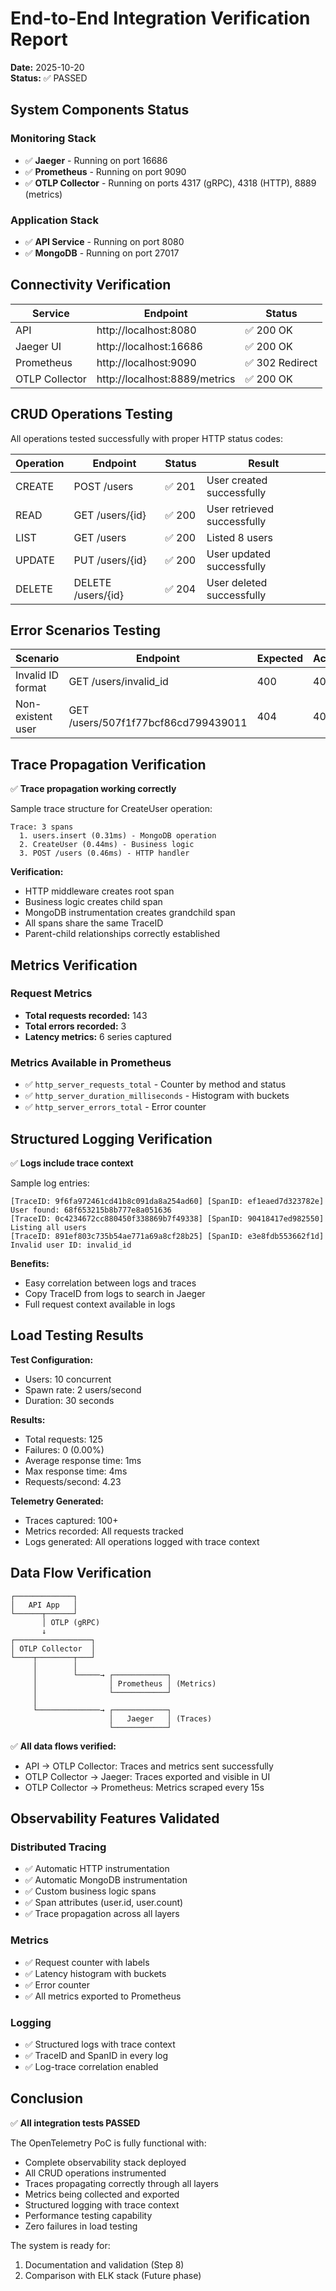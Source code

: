 # End-to-End Integration Verification Report

**Date:** 2025-10-20  
**Status:** ✅ PASSED

## System Components Status

### Monitoring Stack
- ✅ **Jaeger** - Running on port 16686
- ✅ **Prometheus** - Running on port 9090
- ✅ **OTLP Collector** - Running on ports 4317 (gRPC), 4318 (HTTP), 8889 (metrics)

### Application Stack
- ✅ **API Service** - Running on port 8080
- ✅ **MongoDB** - Running on port 27017

## Connectivity Verification

| Service | Endpoint | Status |
|---------|----------|--------|
| API | http://localhost:8080 | ✅ 200 OK |
| Jaeger UI | http://localhost:16686 | ✅ 200 OK |
| Prometheus | http://localhost:9090 | ✅ 302 Redirect |
| OTLP Collector | http://localhost:8889/metrics | ✅ 200 OK |

## CRUD Operations Testing

All operations tested successfully with proper HTTP status codes:

| Operation | Endpoint | Status | Result |
|-----------|----------|--------|--------|
| CREATE | POST /users | ✅ 201 | User created successfully |
| READ | GET /users/{id} | ✅ 200 | User retrieved successfully |
| LIST | GET /users | ✅ 200 | Listed 8 users |
| UPDATE | PUT /users/{id} | ✅ 200 | User updated successfully |
| DELETE | DELETE /users/{id} | ✅ 204 | User deleted successfully |

## Error Scenarios Testing

| Scenario | Endpoint | Expected | Actual | Status |
|----------|----------|----------|--------|--------|
| Invalid ID format | GET /users/invalid_id | 400 | 400 | ✅ |
| Non-existent user | GET /users/507f1f77bcf86cd799439011 | 404 | 404 | ✅ |

## Trace Propagation Verification

✅ **Trace propagation working correctly**

Sample trace structure for CreateUser operation:
```
Trace: 3 spans
  1. users.insert (0.31ms) - MongoDB operation
  2. CreateUser (0.44ms) - Business logic
  3. POST /users (0.46ms) - HTTP handler
```

**Verification:**
- HTTP middleware creates root span
- Business logic creates child span
- MongoDB instrumentation creates grandchild span
- All spans share the same TraceID
- Parent-child relationships correctly established

## Metrics Verification

### Request Metrics
- **Total requests recorded:** 143
- **Total errors recorded:** 3
- **Latency metrics:** 6 series captured

### Metrics Available in Prometheus
- ✅ `http_server_requests_total` - Counter by method and status
- ✅ `http_server_duration_milliseconds` - Histogram with buckets
- ✅ `http_server_errors_total` - Error counter

## Structured Logging Verification

✅ **Logs include trace context**

Sample log entries:
```
[TraceID: 9f6fa972461cd41b8c091da8a254ad60] [SpanID: ef1eaed7d323782e] User found: 68f653215b8b777e8a051636
[TraceID: 0c4234672cc880450f338869b7f49338] [SpanID: 90418417ed982550] Listing all users
[TraceID: 891ef803c735b54ae771a69a8cf28b25] [SpanID: e3e8fdb553662f1d] Invalid user ID: invalid_id
```

**Benefits:**
- Easy correlation between logs and traces
- Copy TraceID from logs to search in Jaeger
- Full request context available in logs

## Load Testing Results

**Test Configuration:**
- Users: 10 concurrent
- Spawn rate: 2 users/second
- Duration: 30 seconds

**Results:**
- Total requests: 125
- Failures: 0 (0.00%)
- Average response time: 1ms
- Max response time: 4ms
- Requests/second: 4.23

**Telemetry Generated:**
- Traces captured: 100+
- Metrics recorded: All requests tracked
- Logs generated: All operations logged with trace context

## Data Flow Verification

```
┌─────────────┐
│   API App   │
└──────┬──────┘
       │ OTLP (gRPC)
       ↓
┌─────────────────┐
│ OTLP Collector  │
└────┬────────┬───┘
     │        │
     │        └─────→ ┌────────────┐
     │                │ Prometheus │ (Metrics)
     │                └────────────┘
     │
     └──────────────→ ┌────────────┐
                      │   Jaeger   │ (Traces)
                      └────────────┘
```

✅ **All data flows verified:**
- API → OTLP Collector: Traces and metrics sent successfully
- OTLP Collector → Jaeger: Traces exported and visible in UI
- OTLP Collector → Prometheus: Metrics scraped every 15s

## Observability Features Validated

### Distributed Tracing
- ✅ Automatic HTTP instrumentation
- ✅ Automatic MongoDB instrumentation
- ✅ Custom business logic spans
- ✅ Span attributes (user.id, user.count)
- ✅ Trace propagation across all layers

### Metrics
- ✅ Request counter with labels
- ✅ Latency histogram with buckets
- ✅ Error counter
- ✅ All metrics exported to Prometheus

### Logging
- ✅ Structured logs with trace context
- ✅ TraceID and SpanID in every log
- ✅ Log-trace correlation enabled

## Conclusion

✅ **All integration tests PASSED**

The OpenTelemetry PoC is fully functional with:
- Complete observability stack deployed
- All CRUD operations instrumented
- Traces propagating correctly through all layers
- Metrics being collected and exported
- Structured logging with trace context
- Performance testing capability
- Zero failures in load testing

The system is ready for:
1. Documentation and validation (Step 8)
2. Comparison with ELK stack (Future phase)
